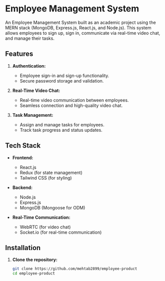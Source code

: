 # Employee Management System

An Employee Management System built as an academic project using the MERN stack (MongoDB, Express.js, React.js, and Node.js). This system allows employees to sign up, sign in, communicate via real-time video chat, and manage their tasks.

## Features

1. **Authentication:**
   - Employee sign-in and sign-up functionality.
   - Secure password storage and validation.

2. **Real-Time Video Chat:**
   - Real-time video communication between employees.
   - Seamless connection and high-quality video chat.

3. **Task Management:**
   - Assign and manage tasks for employees.
   - Track task progress and status updates.

## Tech Stack

- **Frontend:**
  - React.js
  - Redux (for state management)
  - Tailwind CSS (for styling)
  
- **Backend:**
  - Node.js
  - Express.js
  - MongoDB (Mongoose for ODM)

- **Real-Time Communication:**
  - WebRTC (for video chat)
  - Socket.io (for real-time communication)

## Installation

1. **Clone the repository:**
   ```bash
   git clone https://github.com/mehtab2899/employee-product
   cd employee-product
